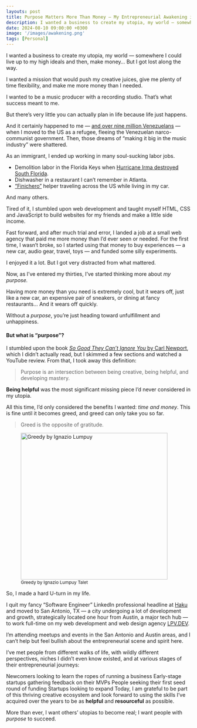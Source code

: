 ```yaml
---
layouts: post
title: Purpose Matters More Than Money — My Entrepreneurial Awakening in Texas
description: I wanted a business to create my utopia, my world — somewhere I could live up to my high ideals make money… But I got lost along the way.
date: 2024-08-10 09:00:00 +0300
image: '/images/awakening.png'
tags: [Personal]
---
```


I wanted a business to create my utopia, my world — somewhere I could live up to my high ideals and then, make money… But I got lost along the way.

I wanted a mission that would push my creative juices, give me plenty of time flexibility, and make me more money than I needed.

I wanted to be a music producer with a recording studio. That’s what success meant to me.

But there’s very little you can actually plan in life because life just happens.

And it certainly happened to me — [and over nine million Venezuelans](https://www.csis.org/analysis/persistence-venezuelan-migrant-and-refugee-crisis) — when I moved to the US as a refugee, fleeing the Venezuelan narco-communist government. Then, those dreams of “making it big in the music industry” were shattered.

As an immigrant, I ended up working in many soul-sucking labor jobs.

- Demolition labor in the Florida Keys when [Hurricane Irma destroyed South Florida](https://www.youtube.com/watch?v=LLK6z0PMVF4).
- Dishwasher in a restaurant I can’t remember in Atlanta.
- [“Finichero”](https://chatgpt.com/share/50aec5ca-7148-4385-84ce-4439ba82530c) helper traveling across the US while living in my car.

And many others.

Tired of it, I stumbled upon web development and taught myself HTML, CSS and JavaScript to build websites for my friends and make a little side income.

Fast forward, and after much trial and error, I landed a job at a small web agency that paid me more money than I’d ever seen or needed. For the first time, I wasn’t broke, so I started using that money to buy experiences — a new car, audio gear, travel, toys — and funded some silly experiments.

I enjoyed it a lot. But I got very distracted from what mattered.

Now, as I’ve entered my thirties, I’ve started thinking more about _my purpose._

Having more money than you need is extremely cool, but it wears off, just like a new car, an expensive pair of sneakers, or dining at fancy restaurants… And it wears off quickly.

Without a _purpose_, you’re just heading toward unfulfillment and unhappiness.

#### But what is “purpose”?

I stumbled upon the book [_So Good They Can’t Ignore You_ by Carl Newport](https://www.amazon.com/Good-They-Cant-Ignore-You/dp/1455509124), which I didn’t actually read, but I skimmed a few sections and watched a YouTube review. From that, I took away this definition:

> Purpose is an intersection between being creative, being helpful, and developing mastery.

**Being helpful** was the most significant missing piece I’d never considered in my utopia.

All this time, I’d only considered the benefits I wanted: _time and money_. This is fine until it becomes greed, and greed can only take you so far.

> Greed is the opposite of gratitude.

<figure>
<img src="https://cdna.artstation.com/p/assets/images/images/013/467/030/large/ignacio-lazaro-lumpuy-tallet-greedyb.jpg?1539721840" alt="Greedy by Ignazio Lumpuy" width="400">
<figcaption style="font-size: 12px;">Greedy by Ignazio Lumpuy Talet</figcaption>
</figure>

So, I made a hard U-turn in my life.

I quit my fancy “Software Engineer” LinkedIn professional headline at [Haku](https://hakusports.com/) and moved to San Antonio, TX — a city undergoing a lot of development and growth, strategically located one hour from Austin, a major tech hub — to work full-time on my web development and web design agency [LPV.DEV](https://piscespieces.github.io/lbp/).

I’m attending meetups and events in the San Antonio and Austin areas, and I can’t help but feel bullish about the entrepreneurial scene and spirit here.

I’ve met people from different walks of life, with wildly different perspectives, niches I didn’t even know existed, and at various stages of their entrepreneurial journeys:

Newcomers looking to learn the ropes of running a business
Early-stage startups gathering feedback on their MVPs
People seeking their first seed round of funding
Startups looking to expand
Today, I am grateful to be part of this thriving creative ecosystem and look forward to using the skills I’ve acquired over the years to be as **helpful** and **resourceful** as possible.

More than ever, I want others’ utopias to become real; I want people with _purpose_ to succeed.